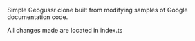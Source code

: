 Simple Geogussr clone built from modifying samples of Google documentation code. 

All changes made are located in index.ts
